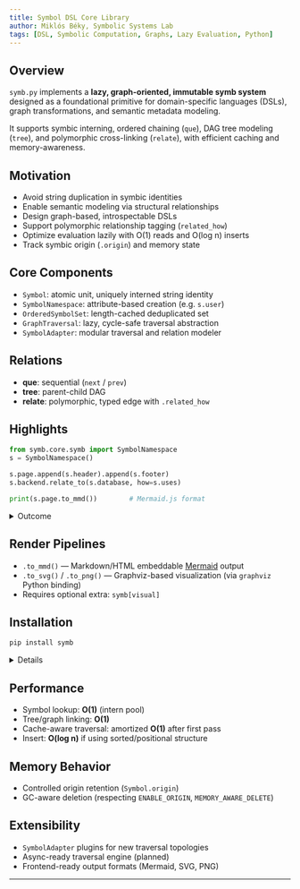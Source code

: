 ```yaml
---
title: Symbol DSL Core Library
author: Miklós Béky, Symbolic Systems Lab
tags: [DSL, Symbolic Computation, Graphs, Lazy Evaluation, Python]
---
```


## Overview

`symb.py` implements a **lazy, graph-oriented, immutable symb system** designed as a foundational primitive for domain-specific languages (DSLs), graph transformations, and semantic metadata modeling.

It supports symbic interning, ordered chaining (`que`), DAG tree modeling (`tree`), and polymorphic cross-linking (`relate`), with efficient caching and memory-awareness.

## Motivation

- Avoid string duplication in symbic identities
- Enable semantic modeling via structural relationships
- Design graph-based, introspectable DSLs
- Support polymorphic relationship tagging (`related_how`)
- Optimize evaluation lazily with O(1) reads and O(log n) inserts
- Track symbic origin (`.origin`) and memory state

## Core Components

- `Symbol`: atomic unit, uniquely interned string identity
- `SymbolNamespace`: attribute-based creation (e.g. `s.user`)
- `OrderedSymbolSet`: length-cached deduplicated set
- `GraphTraversal`: lazy, cycle-safe traversal abstraction
- `SymbolAdapter`: modular traversal and relation modeler

## Relations

- **que**: sequential (`next` / `prev`)
- **tree**: parent-child DAG
- **relate**: polymorphic, typed edge with `.related_how`

## Highlights

```python
from symb.core.symb import SymbolNamespace
s = SymbolNamespace()

s.page.append(s.header).append(s.footer)
s.backend.relate_to(s.database, how=s.uses)

print(s.page.to_mmd())        # Mermaid.js format
```
<details>
<summary>Outcome</summary>

```text
graph TD
    page --> header
    page --> footer
```
</details>

## Render Pipelines

- `.to_mmd()` — Markdown/HTML embeddable [Mermaid](https://mermaid.js.org) output
- `.to_svg()` / `.to_png()` — Graphviz-based visualization (via `graphviz` Python binding)
- Requires optional extra: `symb[visual]`

## Installation

```bash
pip install symb
```
<details>

```text
Collecting symb
Installing collected packages
```
</details>

## Performance

- Symbol lookup: **O(1)** (intern pool)
- Tree/graph linking: **O(1)**
- Cache-aware traversal: amortized **O(1)** after first pass
- Insert: **O(log n)** if using sorted/positional structure

## Memory Behavior

- Controlled origin retention (`Symbol.origin`)
- GC-aware deletion (respecting `ENABLE_ORIGIN`, `MEMORY_AWARE_DELETE`)

## Extensibility

- `SymbolAdapter` plugins for new traversal topologies
- Async-ready traversal engine (planned)
- Frontend-ready output formats (Mermaid, SVG, PNG)

---

